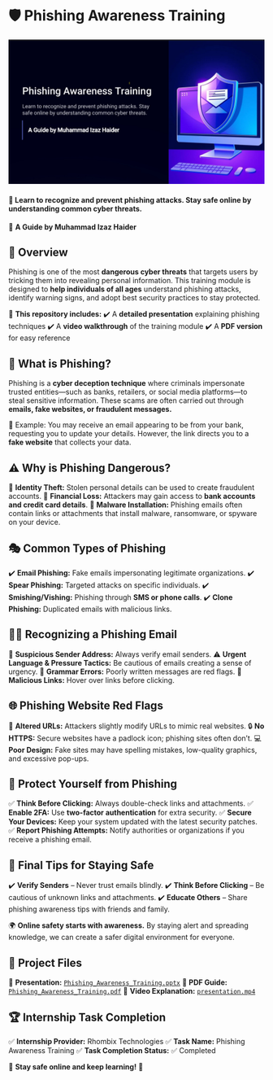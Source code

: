 # 🛡️ Phishing Awareness Training

 ![Header Section](img/screenshot.jpeg)

#### 📖 Learn to recognize and prevent phishing attacks. Stay safe online by understanding common cyber threats.

🔹 **A Guide by Muhammad Izaz Haider**

## 📌 Overview

Phishing is one of the most **dangerous cyber threats** that targets users by tricking them into revealing personal information. This training module is designed to **help individuals of all ages** understand phishing attacks, identify warning signs, and adopt best security practices to stay protected.

📂 **This repository includes:**
✔️ A **detailed presentation** explaining phishing techniques
✔️ A **video walkthrough** of the training module
✔️ A **PDF version** for easy reference

## 🚨 What is Phishing?

Phishing is a **cyber deception technique** where criminals impersonate trusted entities—such as banks, retailers, or social media platforms—to steal sensitive information. These scams are often carried out through **emails, fake websites, or fraudulent messages.**

🔹 Example: You may receive an email appearing to be from your bank, requesting you to update your details. However, the link directs you to a **fake website** that collects your data.

## ⚠️ Why is Phishing Dangerous?

🔹 **Identity Theft:** Stolen personal details can be used to create fraudulent accounts.
🔹 **Financial Loss:** Attackers may gain access to **bank accounts and credit card details**.
🔹 **Malware Installation:** Phishing emails often contain links or attachments that install malware, ransomware, or spyware on your device.

## 🎭 Common Types of Phishing

✔️ **Email Phishing:** Fake emails impersonating legitimate organizations.
✔️ **Spear Phishing:** Targeted attacks on specific individuals.
✔️ **Smishing/Vishing:** Phishing through **SMS or phone calls**.
✔️ **Clone Phishing:** Duplicated emails with malicious links.

## 🕵️‍♂️ Recognizing a Phishing Email

📩 **Suspicious Sender Address:** Always verify email senders.
⚠️ **Urgent Language & Pressure Tactics:** Be cautious of emails creating a sense of urgency.
📝 **Grammar Errors:** Poorly written messages are red flags.
🔗 **Malicious Links:** Hover over links before clicking.

## 🌐 Phishing Website Red Flags

🚨 **Altered URLs:** Attackers slightly modify URLs to mimic real websites.
🔒 **No HTTPS:** Secure websites have a padlock icon; phishing sites often don’t.
💻 **Poor Design:** Fake sites may have spelling mistakes, low-quality graphics, and excessive pop-ups.

## 🔐 Protect Yourself from Phishing

✅ **Think Before Clicking:** Always double-check links and attachments.
✅ **Enable 2FA:** Use **two-factor authentication** for extra security.
✅ **Secure Your Devices:** Keep your system updated with the latest security patches.
✅ **Report Phishing Attempts:** Notify authorities or organizations if you receive a phishing email.

## 🎯 Final Tips for Staying Safe

✔️ **Verify Senders** – Never trust emails blindly.
✔️ **Think Before Clicking** – Be cautious of unknown links and attachments.
✔️ **Educate Others** – Share phishing awareness tips with friends and family.

🌍 **Online safety starts with awareness.** By staying alert and spreading knowledge, we can create a safer digital environment for everyone.

## 📂 Project Files

📌 **Presentation:** [`Phishing_Awareness_Training.pptx`](Phishing_Awareness_Training.pptx)
📌 **PDF Guide:** [`Phishing_Awareness_Training.pdf`](Phishing_Awareness_Training.pdf)
📌 **Video Explanation:** [`presentation.mp4`](presentation.mp4)

## 🏆 Internship Task Completion

✅ **Internship Provider:** Rhombix Technologies
✅ **Task Name:** Phishing Awareness Training
✅ **Task Completion Status:** ✅ Completed

🙌 **Stay safe online and keep learning!** 🚀
